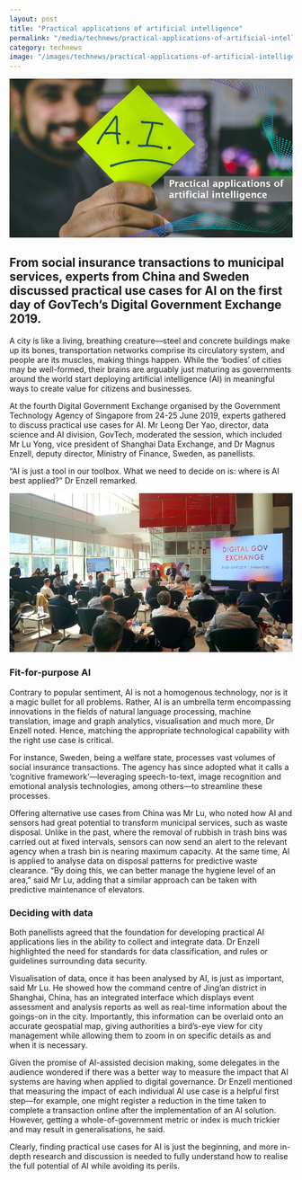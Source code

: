 ```yaml
---
layout: post
title: "Practical applications of artificial intelligence"
permalink: "/media/technews/practical-applications-of-artificial-intelligence"
category: technews
image: "/images/technews/practical-applications-of-artificial-intelligence-smart-nation-govtech-header.jpg"
---
```


![Practical applications of artificial intelligence](/images/technews/practical-applications-of-artificial-intelligence-smart-nation-govtech-header.jpg)

From social insurance transactions to municipal services, experts from China and Sweden discussed practical use cases for AI on the first day of GovTech’s Digital Government Exchange 2019.
---

A city is like a living, breathing creature—steel and concrete buildings make up its bones, transportation networks comprise its circulatory system, and people are its muscles, making things happen. While the ‘bodies’ of cities may be well-formed, their brains are arguably just maturing as governments around the world start deploying artificial intelligence (AI) in meaningful ways to create value for citizens and businesses.

At the fourth Digital Government Exchange organised by the Government Technology Agency of Singapore from 24-25 June 2019, experts gathered to discuss practical use cases for AI. Mr Leong Der Yao, director, data science and AI division, GovTech, moderated the session, which included Mr Lu Yong, vice president of Shanghai Data Exchange, and Dr Magnus Enzell, deputy director, Ministry of Finance, Sweden, as panellists.

“AI is just a tool in our toolbox. What we need to decide on is: where is AI best applied?” Dr Enzell remarked.

![Practical applications of artificial intelligence at DGX 2019](/images/technews/practical-applications-of-artificial-intelligence-part2.png)

### **Fit-for-purpose AI**

Contrary to popular sentiment, AI is not a homogenous technology, nor is it a magic bullet for all problems. Rather, AI is an umbrella term encompassing innovations in the fields of natural language processing, machine translation, image and graph analytics, visualisation and much more, Dr Enzell noted. Hence, matching the appropriate technological capability with the right use case is critical. 

For instance, Sweden, being a welfare state, processes vast volumes of social insurance transactions. The agency has since adopted what it calls a ‘cognitive framework’—leveraging speech-to-text, image recognition and emotional analysis technologies, among others—to streamline these processes. 

Offering alternative use cases from China was Mr Lu, who noted how AI and sensors had great potential to transform municipal services, such as waste disposal. Unlike in the past, where the removal of rubbish in trash bins was carried out at fixed intervals, sensors can now send an alert to the relevant agency when a trash bin is nearing maximum capacity. At the same time, AI is applied to analyse data on disposal patterns for predictive waste clearance. “By doing this, we can better manage the hygiene level of an area,” said Mr Lu, adding that a similar approach can be taken with predictive maintenance of elevators.

### **Deciding with data**

Both panellists agreed that the foundation for developing practical AI applications lies in the ability to collect and integrate data. Dr Enzell highlighted the need for standards for data classification, and rules or guidelines surrounding data security. 

Visualisation of data, once it has been analysed by AI, is just as important, said Mr Lu. He showed how the command centre of Jing’an district in Shanghai, China, has an integrated interface which displays event assessment and analysis reports as well as real-time information about the goings-on in the city. Importantly, this information can be overlaid onto an accurate geospatial map, giving authorities a bird’s-eye view for city management while allowing them to zoom in on specific details as and when it is necessary.

Given the promise of AI-assisted decision making, some delegates in the audience wondered if there was a better way to measure the impact that AI systems are having when applied to digital governance. Dr Enzell mentioned that measuring the impact of each individual AI use case is a helpful first step—for example, one might register a reduction in the time taken to complete a transaction online after the implementation of an AI solution. However, getting a whole-of-government metric or index is much trickier and may result in generalisations, he said.

Clearly, finding practical use cases for AI is just the beginning, and more in-depth research and discussion is needed to fully understand how to realise the full potential of AI while avoiding its perils.  
